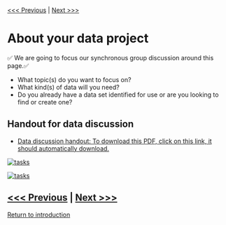 [<<< Previous](dhdata.md) | [Next >>>](types.md)   

# About your data project
:white_check_mark: We are going to focus our synchronous group discussion around this page.:white_check_mark: 
* What topic(s) do you want to focus on?
* What kind(s) of data will you need?
* Do you already have a data set identified for use or are you looking to find or create one? 

## Handout for data discussion 

* [ Data discussion handout: To download this PDF, click on this link, it should automatically download.](https://github.com/SouthernMethodistUniversity/data/raw/master/sections/handoutdata.pdf)


[![tasks](https://github.com/DHRISMU/data/blob/master/images/datalifecycle.png)](https://github.com/DHRISMU/data/blob/master/sections/bigdatalessons.pdf)

[![tasks](https://github.com/DHRISMU/data/blob/master/images/3challenges.png)](https://github.com/DHRISMU/data/blob/master/sections/bigdatalessons.pdf)



[<<< Previous](dhdata.md) | [Next >>>](types.md)  
-----
[Return to introduction](https://github.com/SouthernMethodistUniversity/data)

